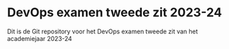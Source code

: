 # DevOps examen tweede zit 2023-24

Dit is de Git repository voor het DevOps examen tweede zit van het academiejaar 2023-24

